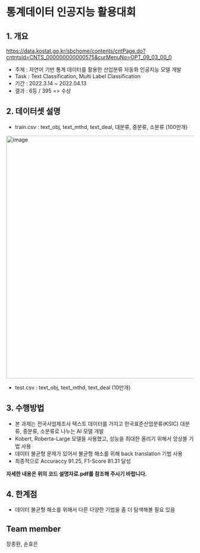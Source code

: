 # 통계데이터 인공지능 활용대회
## 1. 개요
https://data.kostat.go.kr/sbchome/contents/cntPage.do?cntntsId=CNTS_000000000000575&curMenuNo=OPT_09_03_00_0
  - 주제 : 자연어 기반 통계 데이터를 활용한 산업분류 자동화 인공지능 모델 개발
  - Task : Text Classification, Multi Label Classification
  - 기간 : 2022.3.14 ~ 2022.04.13
  - 결과 : 6등 / 395 => 수상
<!--  Other options to write Readme
  - [Deployment](#deployment)
  - [Used or Referenced Projects](Used-or-Referenced-Projects)
-->
## 2. 데이터셋 설명
<!--Wirte one paragraph of project description -->  
- train.csv : text_obj, text_mthd, text_deal, 대분류, 중분류, 소분류 (100만개)
<img width="650" alt="image" src="https://github.com/jang3463/KOSTAT-AI-Competition/assets/70848146/9b302be6-ee3f-46a7-b902-de6827269b95">


- test.csv : text_obj, text_mthd, text_deal (10만개)


## 3. 수행방법
<!-- Write Overview about this project -->
- 본 과제는 전국사업체조사 텍스트 데이터를 가지고 한국표준산업분류(KSIC) 대분류, 중분류, 소분류로 나누는 AI 모델 개발
- Kobert, Roberta-Large 모델을 사용했고, 성능을 최대한 올리기 위해서 앙상블 기법 사용
- 데이터 불균형 문제가 있어서 불균형 해소를 위해 back translation 기법 사용
- 최종적으로 Accuraccy 91.25, F1-Score	81.31 달성  

**자세한 내용은 위의 코드 설명자료.pdf를 참조해 주시기 바랍니다.**

## 4. 한계점
<!-- Write Overview about this project -->
- 데이터 불균형 해소를 위해서 다른 다양한 기법을 좀 더 탐색해볼 필요 있음

## Team member
장종환, 손효은
